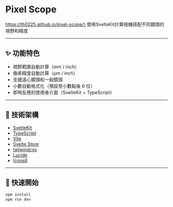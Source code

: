 # Pixel Scope

https://th0225.github.io/pixel-scope/\
使用SvelteKit計算相機搭配不同鏡頭的視野和精度

---

## ✨ 功能特色

- 視野範圍自動計算（mm / inch）
- 像素精度自動計算（µm / inch）
- 支援遠心鏡頭和一般鏡頭
- 小數自動格式化（預設至小數點後 6 位）
- 即時反應的使用者介面（SvelteKit + TypeScript）

---

## 🧱 技術架構

- [SvelteKit](https://kit.svelte.dev)
- [TypeScript](https://www.typescriptlang.org/)
- [Vite](https://vite.dev/)
- [Svelte Store](https://svelte.dev/docs#run-time-svelte-store)
- [tailwindcss](https://tailwindcss.com/)
- [Lucide](https://lucide.dev/)
- [Icons8](https://icons8.com/)

---

## 🚀 快速開始

```bash
npm install
npm run dev
```

